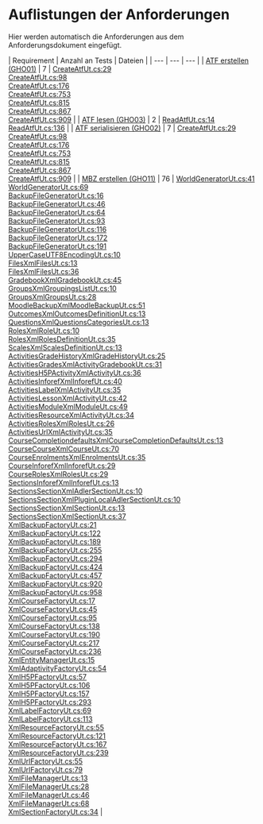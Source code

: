 # Auflistungen der Anforderungen

Hier werden automatisch die Anforderungen aus dem Anforderungsdokument eingefügt.

[//]: # (Script-Start)
| Requirement | Anzahl an Tests | Dateien |
| --- | --- | --- |
| [ATF erstellen (GHO01)](GHO01.md) | 7 | [CreateAtfUt.cs:29](https://github.com/ProjektAdLer/Autorentool/blob/main/GeneratorTest/ATF/CreateAtfUt.cs#L29)<br/>[CreateAtfUt.cs:98](https://github.com/ProjektAdLer/Autorentool/blob/main/GeneratorTest/ATF/CreateAtfUt.cs#L98)<br/>[CreateAtfUt.cs:176](https://github.com/ProjektAdLer/Autorentool/blob/main/GeneratorTest/ATF/CreateAtfUt.cs#L176)<br/>[CreateAtfUt.cs:753](https://github.com/ProjektAdLer/Autorentool/blob/main/GeneratorTest/ATF/CreateAtfUt.cs#L753)<br/>[CreateAtfUt.cs:815](https://github.com/ProjektAdLer/Autorentool/blob/main/GeneratorTest/ATF/CreateAtfUt.cs#L815)<br/>[CreateAtfUt.cs:867](https://github.com/ProjektAdLer/Autorentool/blob/main/GeneratorTest/ATF/CreateAtfUt.cs#L867)<br/>[CreateAtfUt.cs:909](https://github.com/ProjektAdLer/Autorentool/blob/main/GeneratorTest/ATF/CreateAtfUt.cs#L909) |
| [ATF lesen (GHO03)](GHO03.md) | 2 | [ReadAtfUt.cs:14](https://github.com/ProjektAdLer/Autorentool/blob/main/GeneratorTest/ATF/ReadAtfUt.cs#L14)<br/>[ReadAtfUt.cs:136](https://github.com/ProjektAdLer/Autorentool/blob/main/GeneratorTest/ATF/ReadAtfUt.cs#L136) |
| [ATF serialisieren (GHO02)](GHO02.md) | 7 | [CreateAtfUt.cs:29](https://github.com/ProjektAdLer/Autorentool/blob/main/GeneratorTest/ATF/CreateAtfUt.cs#L29)<br/>[CreateAtfUt.cs:98](https://github.com/ProjektAdLer/Autorentool/blob/main/GeneratorTest/ATF/CreateAtfUt.cs#L98)<br/>[CreateAtfUt.cs:176](https://github.com/ProjektAdLer/Autorentool/blob/main/GeneratorTest/ATF/CreateAtfUt.cs#L176)<br/>[CreateAtfUt.cs:753](https://github.com/ProjektAdLer/Autorentool/blob/main/GeneratorTest/ATF/CreateAtfUt.cs#L753)<br/>[CreateAtfUt.cs:815](https://github.com/ProjektAdLer/Autorentool/blob/main/GeneratorTest/ATF/CreateAtfUt.cs#L815)<br/>[CreateAtfUt.cs:867](https://github.com/ProjektAdLer/Autorentool/blob/main/GeneratorTest/ATF/CreateAtfUt.cs#L867)<br/>[CreateAtfUt.cs:909](https://github.com/ProjektAdLer/Autorentool/blob/main/GeneratorTest/ATF/CreateAtfUt.cs#L909) |
| [MBZ erstellen (GHO11)](GHO11.md) | 76 | [WorldGeneratorUt.cs:41](https://github.com/ProjektAdLer/Autorentool/blob/main/GeneratorTest/API/WorldGeneratorUt.cs#L41)<br/>[WorldGeneratorUt.cs:69](https://github.com/ProjektAdLer/Autorentool/blob/main/GeneratorTest/API/WorldGeneratorUt.cs#L69)<br/>[BackupFileGeneratorUt.cs:16](https://github.com/ProjektAdLer/Autorentool/blob/main/GeneratorTest/WorldExport/BackupFileGeneratorUt.cs#L16)<br/>[BackupFileGeneratorUt.cs:46](https://github.com/ProjektAdLer/Autorentool/blob/main/GeneratorTest/WorldExport/BackupFileGeneratorUt.cs#L46)<br/>[BackupFileGeneratorUt.cs:64](https://github.com/ProjektAdLer/Autorentool/blob/main/GeneratorTest/WorldExport/BackupFileGeneratorUt.cs#L64)<br/>[BackupFileGeneratorUt.cs:93](https://github.com/ProjektAdLer/Autorentool/blob/main/GeneratorTest/WorldExport/BackupFileGeneratorUt.cs#L93)<br/>[BackupFileGeneratorUt.cs:116](https://github.com/ProjektAdLer/Autorentool/blob/main/GeneratorTest/WorldExport/BackupFileGeneratorUt.cs#L116)<br/>[BackupFileGeneratorUt.cs:172](https://github.com/ProjektAdLer/Autorentool/blob/main/GeneratorTest/WorldExport/BackupFileGeneratorUt.cs#L172)<br/>[BackupFileGeneratorUt.cs:191](https://github.com/ProjektAdLer/Autorentool/blob/main/GeneratorTest/WorldExport/BackupFileGeneratorUt.cs#L191)<br/>[UpperCaseUTF8EncodingUt.cs:10](https://github.com/ProjektAdLer/Autorentool/blob/main/GeneratorTest/WorldExport/UpperCaseUTF8EncodingUt.cs#L10)<br/>[FilesXmlFilesUt.cs:13](https://github.com/ProjektAdLer/Autorentool/blob/main/GeneratorTest/XmlClasses/Entities/Files.xml/FilesXmlFilesUt.cs#L13)<br/>[FilesXmlFilesUt.cs:36](https://github.com/ProjektAdLer/Autorentool/blob/main/GeneratorTest/XmlClasses/Entities/Files.xml/FilesXmlFilesUt.cs#L36)<br/>[GradebookXmlGradebookUt.cs:45](https://github.com/ProjektAdLer/Autorentool/blob/main/GeneratorTest/XmlClasses/Entities/Gradebook.xml/GradebookXmlGradebookUt.cs#L45)<br/>[GroupsXmlGroupingsListUt.cs:10](https://github.com/ProjektAdLer/Autorentool/blob/main/GeneratorTest/XmlClasses/Entities/Groups.xml/GroupsXmlGroupingsListUt.cs#L10)<br/>[GroupsXmlGroupsUt.cs:28](https://github.com/ProjektAdLer/Autorentool/blob/main/GeneratorTest/XmlClasses/Entities/Groups.xml/GroupsXmlGroupsUt.cs#L28)<br/>[MoodleBackupXmlMoodleBackupUt.cs:51](https://github.com/ProjektAdLer/Autorentool/blob/main/GeneratorTest/XmlClasses/Entities/MoodleBackup.xml/MoodleBackupXmlMoodleBackupUt.cs#L51)<br/>[OutcomesXmlOutcomesDefinitionUt.cs:13](https://github.com/ProjektAdLer/Autorentool/blob/main/GeneratorTest/XmlClasses/Entities/Outcomes.xml/OutcomesXmlOutcomesDefinitionUt.cs#L13)<br/>[QuestionsXmlQuestionsCategoriesUt.cs:13](https://github.com/ProjektAdLer/Autorentool/blob/main/GeneratorTest/XmlClasses/Entities/Questions.xml/QuestionsXmlQuestionsCategoriesUt.cs#L13)<br/>[RolesXmlRoleUt.cs:10](https://github.com/ProjektAdLer/Autorentool/blob/main/GeneratorTest/XmlClasses/Entities/Roles.xml/RolesXmlRoleUt.cs#L10)<br/>[RolesXmlRolesDefinitionUt.cs:35](https://github.com/ProjektAdLer/Autorentool/blob/main/GeneratorTest/XmlClasses/Entities/Roles.xml/RolesXmlRolesDefinitionUt.cs#L35)<br/>[ScalesXmlScalesDefinitionUt.cs:13](https://github.com/ProjektAdLer/Autorentool/blob/main/GeneratorTest/XmlClasses/Entities/Scales.xml/ScalesXmlScalesDefinitionUt.cs#L13)<br/>[ActivitiesGradeHistoryXmlGradeHistoryUt.cs:25](https://github.com/ProjektAdLer/Autorentool/blob/main/GeneratorTest/XmlClasses/Entities/_activities/GradeHistory.xml/ActivitiesGradeHistoryXmlGradeHistoryUt.cs#L25)<br/>[ActivitiesGradesXmlActivityGradebookUt.cs:31](https://github.com/ProjektAdLer/Autorentool/blob/main/GeneratorTest/XmlClasses/Entities/_activities/Grades.xml/ActivitiesGradesXmlActivityGradebookUt.cs#L31)<br/>[ActivitiesH5PActivityXmlActivityUt.cs:36](https://github.com/ProjektAdLer/Autorentool/blob/main/GeneratorTest/XmlClasses/Entities/_activities/H5pActivity.xml/ActivitiesH5PActivityXmlActivityUt.cs#L36)<br/>[ActivitiesInforefXmlInforefUt.cs:40](https://github.com/ProjektAdLer/Autorentool/blob/main/GeneratorTest/XmlClasses/Entities/_activities/Inforef.xml/ActivitiesInforefXmlInforefUt.cs#L40)<br/>[ActivitiesLabelXmlActivityUt.cs:35](https://github.com/ProjektAdLer/Autorentool/blob/main/GeneratorTest/XmlClasses/Entities/_activities/Label.xml/ActivitiesLabelXmlActivityUt.cs#L35)<br/>[ActivitiesLessonXmlActivityUt.cs:42](https://github.com/ProjektAdLer/Autorentool/blob/main/GeneratorTest/XmlClasses/Entities/_activities/Lesson.xml/ActivitiesLessonXmlActivityUt.cs#L42)<br/>[ActivitiesModuleXmlModuleUt.cs:49](https://github.com/ProjektAdLer/Autorentool/blob/main/GeneratorTest/XmlClasses/Entities/_activities/Module.xml/ActivitiesModuleXmlModuleUt.cs#L49)<br/>[ActivitiesResourceXmlActivityUt.cs:34](https://github.com/ProjektAdLer/Autorentool/blob/main/GeneratorTest/XmlClasses/Entities/_activities/Resource.xml/ActivitiesResourceXmlActivityUt.cs#L34)<br/>[ActivitiesRolesXmlRolesUt.cs:26](https://github.com/ProjektAdLer/Autorentool/blob/main/GeneratorTest/XmlClasses/Entities/_activities/Roles.xml/ActivitiesRolesXmlRolesUt.cs#L26)<br/>[ActivitiesUrlXmlActivityUt.cs:35](https://github.com/ProjektAdLer/Autorentool/blob/main/GeneratorTest/XmlClasses/Entities/_activities/Url.xml/ActivitiesUrlXmlActivityUt.cs#L35)<br/>[CourseCompletiondefaultsXmlCourseCompletionDefaultsUt.cs:13](https://github.com/ProjektAdLer/Autorentool/blob/main/GeneratorTest/XmlClasses/Entities/_course/Completiondefaults.xml/CourseCompletiondefaultsXmlCourseCompletionDefaultsUt.cs#L13)<br/>[CourseCourseXmlCourseUt.cs:70](https://github.com/ProjektAdLer/Autorentool/blob/main/GeneratorTest/XmlClasses/Entities/_course/Course.xml/CourseCourseXmlCourseUt.cs#L70)<br/>[CourseEnrolmentsXmlEnrolmentsUt.cs:35](https://github.com/ProjektAdLer/Autorentool/blob/main/GeneratorTest/XmlClasses/Entities/_course/Enrolments.xml/CourseEnrolmentsXmlEnrolmentsUt.cs#L35)<br/>[CourseInforefXmlInforefUt.cs:29](https://github.com/ProjektAdLer/Autorentool/blob/main/GeneratorTest/XmlClasses/Entities/_course/Inforef.xml/CourseInforefXmlInforefUt.cs#L29)<br/>[CourseRolesXmlRolesUt.cs:29](https://github.com/ProjektAdLer/Autorentool/blob/main/GeneratorTest/XmlClasses/Entities/_course/Roles.xml/CourseRolesXmlRolesUt.cs#L29)<br/>[SectionsInforefXmlInforefUt.cs:13](https://github.com/ProjektAdLer/Autorentool/blob/main/GeneratorTest/XmlClasses/Entities/_sections/SectionsInforefXmlInforefUt.cs#L13)<br/>[SectionsSectionXmlAdlerSectionUt.cs:10](https://github.com/ProjektAdLer/Autorentool/blob/main/GeneratorTest/XmlClasses/Entities/_sections/SectionsSectionXmlAdlerSectionUt.cs#L10)<br/>[SectionsSectionXmlPluginLocalAdlerSectionUt.cs:10](https://github.com/ProjektAdLer/Autorentool/blob/main/GeneratorTest/XmlClasses/Entities/_sections/SectionsSectionXmlPluginLocalAdlerSectionUt.cs#L10)<br/>[SectionsSectionXmlSectionUt.cs:13](https://github.com/ProjektAdLer/Autorentool/blob/main/GeneratorTest/XmlClasses/Entities/_sections/SectionsSectionXmlSectionUt.cs#L13)<br/>[SectionsSectionXmlSectionUt.cs:37](https://github.com/ProjektAdLer/Autorentool/blob/main/GeneratorTest/XmlClasses/Entities/_sections/SectionsSectionXmlSectionUt.cs#L37)<br/>[XmlBackupFactoryUt.cs:21](https://github.com/ProjektAdLer/Autorentool/blob/main/GeneratorTest/XmlClasses/XmlBackupFactoryUt.cs#L21)<br/>[XmlBackupFactoryUt.cs:122](https://github.com/ProjektAdLer/Autorentool/blob/main/GeneratorTest/XmlClasses/XmlBackupFactoryUt.cs#L122)<br/>[XmlBackupFactoryUt.cs:189](https://github.com/ProjektAdLer/Autorentool/blob/main/GeneratorTest/XmlClasses/XmlBackupFactoryUt.cs#L189)<br/>[XmlBackupFactoryUt.cs:255](https://github.com/ProjektAdLer/Autorentool/blob/main/GeneratorTest/XmlClasses/XmlBackupFactoryUt.cs#L255)<br/>[XmlBackupFactoryUt.cs:294](https://github.com/ProjektAdLer/Autorentool/blob/main/GeneratorTest/XmlClasses/XmlBackupFactoryUt.cs#L294)<br/>[XmlBackupFactoryUt.cs:424](https://github.com/ProjektAdLer/Autorentool/blob/main/GeneratorTest/XmlClasses/XmlBackupFactoryUt.cs#L424)<br/>[XmlBackupFactoryUt.cs:457](https://github.com/ProjektAdLer/Autorentool/blob/main/GeneratorTest/XmlClasses/XmlBackupFactoryUt.cs#L457)<br/>[XmlBackupFactoryUt.cs:920](https://github.com/ProjektAdLer/Autorentool/blob/main/GeneratorTest/XmlClasses/XmlBackupFactoryUt.cs#L920)<br/>[XmlBackupFactoryUt.cs:958](https://github.com/ProjektAdLer/Autorentool/blob/main/GeneratorTest/XmlClasses/XmlBackupFactoryUt.cs#L958)<br/>[XmlCourseFactoryUt.cs:17](https://github.com/ProjektAdLer/Autorentool/blob/main/GeneratorTest/XmlClasses/XmlCourseFactoryUt.cs#L17)<br/>[XmlCourseFactoryUt.cs:45](https://github.com/ProjektAdLer/Autorentool/blob/main/GeneratorTest/XmlClasses/XmlCourseFactoryUt.cs#L45)<br/>[XmlCourseFactoryUt.cs:95](https://github.com/ProjektAdLer/Autorentool/blob/main/GeneratorTest/XmlClasses/XmlCourseFactoryUt.cs#L95)<br/>[XmlCourseFactoryUt.cs:138](https://github.com/ProjektAdLer/Autorentool/blob/main/GeneratorTest/XmlClasses/XmlCourseFactoryUt.cs#L138)<br/>[XmlCourseFactoryUt.cs:190](https://github.com/ProjektAdLer/Autorentool/blob/main/GeneratorTest/XmlClasses/XmlCourseFactoryUt.cs#L190)<br/>[XmlCourseFactoryUt.cs:217](https://github.com/ProjektAdLer/Autorentool/blob/main/GeneratorTest/XmlClasses/XmlCourseFactoryUt.cs#L217)<br/>[XmlCourseFactoryUt.cs:236](https://github.com/ProjektAdLer/Autorentool/blob/main/GeneratorTest/XmlClasses/XmlCourseFactoryUt.cs#L236)<br/>[XmlEntityManagerUt.cs:15](https://github.com/ProjektAdLer/Autorentool/blob/main/GeneratorTest/XmlClasses/XmlEntityManagerUt.cs#L15)<br/>[XmlAdaptivityFactoryUt.cs:54](https://github.com/ProjektAdLer/Autorentool/blob/main/GeneratorTest/XmlClasses/XmlFileFactories/XmlAdaptivityFactoryUt.cs#L54)<br/>[XmlH5PFactoryUt.cs:57](https://github.com/ProjektAdLer/Autorentool/blob/main/GeneratorTest/XmlClasses/XmlFileFactories/XmlH5PFactoryUt.cs#L57)<br/>[XmlH5PFactoryUt.cs:106](https://github.com/ProjektAdLer/Autorentool/blob/main/GeneratorTest/XmlClasses/XmlFileFactories/XmlH5PFactoryUt.cs#L106)<br/>[XmlH5PFactoryUt.cs:157](https://github.com/ProjektAdLer/Autorentool/blob/main/GeneratorTest/XmlClasses/XmlFileFactories/XmlH5PFactoryUt.cs#L157)<br/>[XmlH5PFactoryUt.cs:293](https://github.com/ProjektAdLer/Autorentool/blob/main/GeneratorTest/XmlClasses/XmlFileFactories/XmlH5PFactoryUt.cs#L293)<br/>[XmlLabelFactoryUt.cs:69](https://github.com/ProjektAdLer/Autorentool/blob/main/GeneratorTest/XmlClasses/XmlFileFactories/XmlLabelFactoryUt.cs#L69)<br/>[XmlLabelFactoryUt.cs:113](https://github.com/ProjektAdLer/Autorentool/blob/main/GeneratorTest/XmlClasses/XmlFileFactories/XmlLabelFactoryUt.cs#L113)<br/>[XmlResourceFactoryUt.cs:55](https://github.com/ProjektAdLer/Autorentool/blob/main/GeneratorTest/XmlClasses/XmlFileFactories/XmlResourceFactoryUt.cs#L55)<br/>[XmlResourceFactoryUt.cs:121](https://github.com/ProjektAdLer/Autorentool/blob/main/GeneratorTest/XmlClasses/XmlFileFactories/XmlResourceFactoryUt.cs#L121)<br/>[XmlResourceFactoryUt.cs:167](https://github.com/ProjektAdLer/Autorentool/blob/main/GeneratorTest/XmlClasses/XmlFileFactories/XmlResourceFactoryUt.cs#L167)<br/>[XmlResourceFactoryUt.cs:239](https://github.com/ProjektAdLer/Autorentool/blob/main/GeneratorTest/XmlClasses/XmlFileFactories/XmlResourceFactoryUt.cs#L239)<br/>[XmlUrlFactoryUt.cs:55](https://github.com/ProjektAdLer/Autorentool/blob/main/GeneratorTest/XmlClasses/XmlFileFactories/XmlUrlFactoryUt.cs#L55)<br/>[XmlUrlFactoryUt.cs:79](https://github.com/ProjektAdLer/Autorentool/blob/main/GeneratorTest/XmlClasses/XmlFileFactories/XmlUrlFactoryUt.cs#L79)<br/>[XmlFileManagerUt.cs:13](https://github.com/ProjektAdLer/Autorentool/blob/main/GeneratorTest/XmlClasses/XmlFileManagerUt.cs#L13)<br/>[XmlFileManagerUt.cs:28](https://github.com/ProjektAdLer/Autorentool/blob/main/GeneratorTest/XmlClasses/XmlFileManagerUt.cs#L28)<br/>[XmlFileManagerUt.cs:46](https://github.com/ProjektAdLer/Autorentool/blob/main/GeneratorTest/XmlClasses/XmlFileManagerUt.cs#L46)<br/>[XmlFileManagerUt.cs:68](https://github.com/ProjektAdLer/Autorentool/blob/main/GeneratorTest/XmlClasses/XmlFileManagerUt.cs#L68)<br/>[XmlSectionFactoryUt.cs:34](https://github.com/ProjektAdLer/Autorentool/blob/main/GeneratorTest/XmlClasses/XmlSectionFactoryUt.cs#L34) |